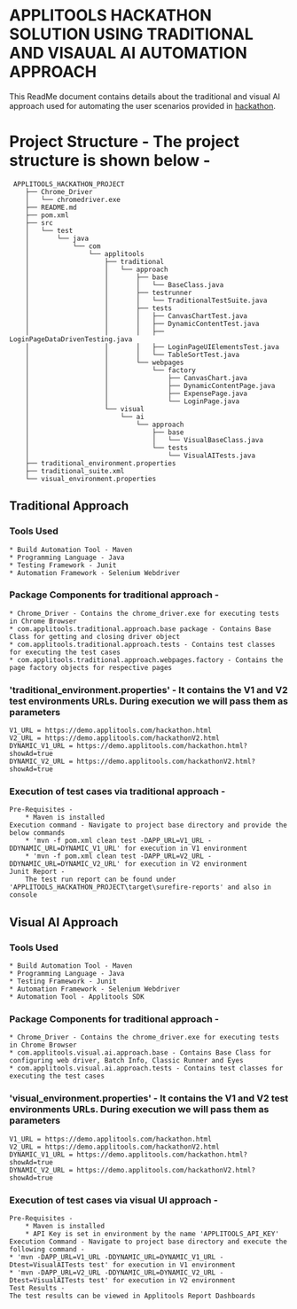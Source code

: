 # APPLITOOLS HACKATHON SOLUTION USING TRADITIONAL AND VISAUAL AI AUTOMATION APPROACH
This ReadMe document contains details about the traditional and visual AI approach used for automating the user scenarios provided in [hackathon](https://applitools.com/hackathon-instructions).
# Project Structure - The project structure is shown below - 
```
 APPLITOOLS_HACKATHON_PROJECT
    ├── Chrome_Driver
    │   └── chromedriver.exe
    ├── README.md
    ├── pom.xml
    ├── src
    │   └── test
    │       └── java
    │           └── com
    │               └── applitools
    │                   ├── traditional
    │                   │   └── approach
    │                   │       ├── base
    │                   │       │   └── BaseClass.java
    │                   │       ├── testrunner
    │                   │       │   └── TraditionalTestSuite.java
    │                   │       ├── tests
    │                   │       │   ├── CanvasChartTest.java
    │                   │       │   ├── DynamicContentTest.java
    │                   │       │   ├── LoginPageDataDrivenTesting.java
    │                   │       │   ├── LoginPageUIElementsTest.java
    │                   │       │   └── TableSortTest.java
    │                   │       └── webpages
    │                   │           └── factory
    │                   │               ├── CanvasChart.java
    │                   │               ├── DynamicContentPage.java
    │                   │               ├── ExpensePage.java
    │                   │               └── LoginPage.java
    │                   └── visual
    │                       └── ai
    │                           └── approach
    │                               ├── base
    │                               │   └── VisualBaseClass.java
    │                               └── tests
    │                                   └── VisualAITests.java
    ├── traditional_environment.properties
    ├── traditional_suite.xml
    └── visual_environment.properties
```
## Traditional Approach
### Tools Used
    * Build Automation Tool - Maven
    * Programming Language - Java
    * Testing Framework - Junit
    * Automation Framework - Selenium Webdriver

### Package Components for traditional approach -
	* Chrome_Driver - Contains the chrome_driver.exe for executing tests in Chrome Browser
	* com.applitools.traditional.approach.base package - Contains Base Class for getting and closing driver object
	* com.applitools.traditional.approach.tests - Contains test classes for executing the test cases
	* com.applitools.traditional.approach.webpages.factory - Contains the page factory objects for respective pages
### 'traditional_environment.properties' - It contains the V1 and V2 test environments URLs. During execution we will pass them as parameters
```
V1_URL = https://demo.applitools.com/hackathon.html
V2_URL = https://demo.applitools.com/hackathonV2.html
DYNAMIC_V1_URL = https://demo.applitools.com/hackathon.html?showAd=true
DYNAMIC_V2_URL = https://demo.applitools.com/hackathonV2.html?showAd=true
```
### Execution of test cases via traditional approach - 
    Pre-Requisites -
		* Maven is installed
	Execution command - Navigate to project base directory and provide the below commands
		* 'mvn -f pom.xml clean test -DAPP_URL=V1_URL -DDYNAMIC_URL=DYNAMIC_V1_URL' for execution in V1 environment
		* 'mvn -f pom.xml clean test -DAPP_URL=V2_URL -DDYNAMIC_URL=DYNAMIC_V2_URL' for execution in V2 environment
	Junit Report -
		The test run report can be found under 'APPLITOOLS_HACKATHON_PROJECT\target\surefire-reports' and also in console
## Visual AI Approach
### Tools Used
    * Build Automation Tool - Maven
    * Programming Language - Java
    * Testing Framework - Junit
    * Automation Framework - Selenium Webdriver
    * Automation Tool - Applitools SDK
### Package Components for traditional approach -
	* Chrome_Driver - Contains the chrome_driver.exe for executing tests in Chrome Browser
	* com.applitools.visual.ai.approach.base - Contains Base Class for configuring web driver, Batch Info, Classic Runner and Eyes
	* com.applitools.visual.ai.approach.tests - Contains test classes for executing the test cases
### 'visual_environment.properties' - It contains the V1 and V2 test environments URLs. During execution we will pass them as parameters
```
V1_URL = https://demo.applitools.com/hackathon.html
V2_URL = https://demo.applitools.com/hackathonV2.html
DYNAMIC_V1_URL = https://demo.applitools.com/hackathon.html?showAd=true
DYNAMIC_V2_URL = https://demo.applitools.com/hackathonV2.html?showAd=true
```
### Execution of test cases via visual UI approach - 
    Pre-Requisites -
		* Maven is installed
		* API Key is set in environment by the name 'APPLITOOLS_API_KEY'
	Execution Command - Navigate to project base directory and execute the following command - 
    * 'mvn -DAPP_URL=V1_URL -DDYNAMIC_URL=DYNAMIC_V1_URL -Dtest=VisualAITests test' for execution in V1 environment
    * 'mvn -DAPP_URL=V2_URL -DDYNAMIC_URL=DYNAMIC_V2_URL -Dtest=VisualAITests test' for execution in V2 environment
    Test Results -
    The test results can be viewed in Applitools Report Dashboards
